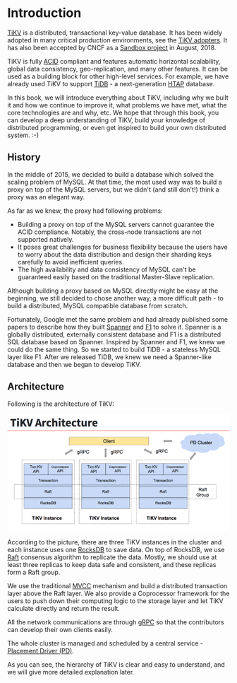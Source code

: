 # Introduction

[TiKV](https://github.com/tikv/tikv) is a distributed, transactional key-value database. It has been widely adopted in many critical production environments, see the [TiKV adopters](https://github.com/tikv/tikv/blob/master/docs/adopters.md). It has also been accepted by CNCF as a [Sandbox project](https://www.cncf.io/blog/2018/08/28/cncf-to-host-tikv-in-the-sandbox/) in August, 2018.

TiKV is fully [ACID](https://en.wikipedia.org/wiki/ACID_(computer_science)) compliant and features automatic horizontal scalability, global data consistency, geo-replication, and many other features. It can be used as a building block for other high-level services. For example, we have already used TiKV to support [TiDB](https://github.com/pingcap/tidb) - a next-generation [HTAP](https://en.wikipedia.org/wiki/Hybrid_transactional/analytical_processing_(HTAP)) database.

In this book, we will introduce everything about TiKV, including why we built it and how we continue to improve it, what problems we have met, what the core technologies are and why, etc. We hope that through this book, you can develop a deep understanding of TiKV, build your knowledge of distributed programming, or even get inspired to build your own distributed system. :-)

## History 

In the middle of 2015, we decided to build a database which solved the scaling problem of MySQL. At that time, the most used way was to build a proxy on top of the MySQL servers, but we didn't (and still don't!) think a proxy was an elegant way.

As far as we knew, the proxy had following problems:

+ Building a proxy on top of the MySQL servers cannot guarantee the ACID compliance. Notably, the cross-node transactions are not supported natively.
+ It poses great challenges for business flexibility because the users have to worry about the data distribution and design their sharding keys carefully to avoid inefficient queries.
+ The high availability and data consistency of MySQL can't be guaranteed easily based on the traditional Master-Slave replication. 

Although building a proxy based on MySQL directly might be easy at the beginning, we still decided to chose another way, a more difficult path - to build a distributed, MySQL compatible database from scratch.  

Fortunately, Google met the same problem and had already published some papers to describe how they built [Spanner](http://static.googleusercontent.com/media/research.google.com/en//archive/spanner-osdi2012.pdf) and [F1](https://storage.googleapis.com/pub-tools-public-publication-data/pdf/41344.pdf) to solve it. Spanner is a globally distributed, externally consistent database and F1 is a distributed SQL database based on Spanner. Inspired by Spanner and F1, we knew we could do the same thing. So we started to build TiDB - a stateless MySQL layer like F1. After we released TiDB, we knew we need a Spanner-like database and then we began to develop TiKV. 

## Architecture

Following is the architecture of TiKV: 

![Architecture](./architecture.png)

According to the picture, there are three TiKV instances in the cluster and each instance uses one [RocksDB](https://github.com/facebook/rocksdb) to save data. On top of RocksDB, we use [Raft](https://raft.github.io/) consensus algorithm to replicate the data. Mostly, we should use at least three replicas to keep data safe and consistent, and these replicas form a Raft group. 

We use the traditional [MVCC](https://en.wikipedia.org/wiki/Multiversion_concurrency_control) mechanism and build a distributed transaction layer above the Raft layer. We also provide a Coprocessor framework for the users to push down their computing logic to the storage layer and let TiKV calculate directly and return the result. 

All the network communications are through [gRPC](https://grpc.io/) so that the contributors can develop their own clients easily.  

The whole cluster is managed and scheduled by a central service - [Placement Driver (PD)](https://github.com/pingcap/pd). 

As you can see, the hierarchy of TiKV is clear and easy to understand, and we will give more detailed explanation later.
